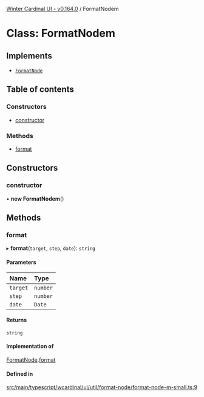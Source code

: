 [Winter Cardinal UI - v0.164.0](../index.md) / FormatNodem

# Class: FormatNodem

## Implements

- [`FormatNode`](../interfaces/FormatNode.md)

## Table of contents

### Constructors

- [constructor](FormatNodem.md#constructor)

### Methods

- [format](FormatNodem.md#format)

## Constructors

### constructor

• **new FormatNodem**()

## Methods

### format

▸ **format**(`target`, `step`, `date`): `string`

#### Parameters

| Name | Type |
| :------ | :------ |
| `target` | `number` |
| `step` | `number` |
| `date` | `Date` |

#### Returns

`string`

#### Implementation of

[FormatNode](../interfaces/FormatNode.md).[format](../interfaces/FormatNode.md#format)

#### Defined in

[src/main/typescript/wcardinal/ui/util/format-node/format-node-m-small.ts:9](https://github.com/winter-cardinal/winter-cardinal-ui/blob/v0.164.0/src/main/typescript/wcardinal/ui/util/format-node/format-node-m-small.ts#L9)
